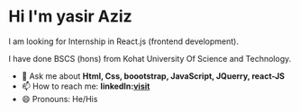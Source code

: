 <h1>Hi I'm yasir Aziz</h1>

I am looking for Internship in React.js (frontend development).

I have done BSCS (hons) from Kohat University Of Science and Technology.


- 💬 Ask me about <b>Html, Css, boootstrap, JavaScript, JQuerry, react-JS </b>
- 📫 How to reach me: <b>linkedIn:<a href='https://www.linkedin.com/in/yasir-aziz-b5339724a?lipi=urn%3Ali%3Apage%3Ad_flagship3_profile_view_base_contact_details%3B28p9gJKbQuCCTt5a0wES9Q%3D%3D'>visit</a></b>
- 😄 Pronouns: He/His

